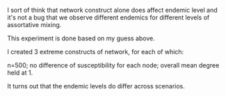 I sort of think that network construct alone does affect endemic level and it's not a bug that we observe different endemics for different levels of assortative mixing.

This experiment is done based on my guess above. 

I created 3 extreme constructs of network, for each of which: 

n=500;
no difference of susceptibility for each node;
overall mean degree held at 1.

It turns out that the endemic levels do differ across scenarios.
